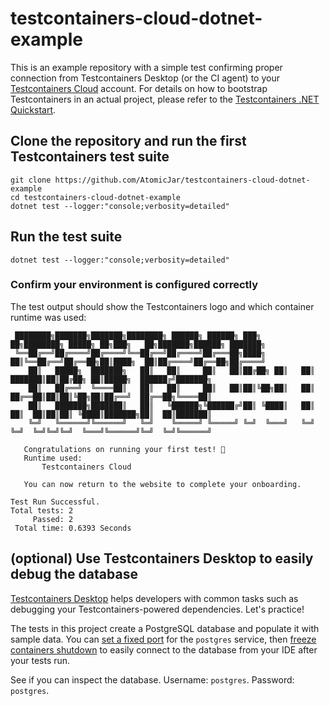 # testcontainers-cloud-dotnet-example

This is an example repository with a simple test confirming proper connection from Testcontainers Desktop (or the CI agent) to your [Testcontainers Cloud](https://app.testcontainers.cloud) account.
For details on how to bootstrap Testcontainers in an actual project, please refer to the [Testcontainers .NET Quickstart](https://testcontainers.com/guides/getting-started-with-testcontainers-for-dotnet/).

## Clone the repository and run the first Testcontainers test suite

```
git clone https://github.com/AtomicJar/testcontainers-cloud-dotnet-example
cd testcontainers-cloud-dotnet-example
dotnet test --logger:"console;verbosity=detailed"
```

## Run the test suite

`dotnet test --logger:"console;verbosity=detailed"`

### Confirm your environment is configured correctly

The test output should show the Testcontainers logo and which container runtime was used:

```shell
 ████████╗███████╗███████╗████████╗ ██████╗ ██████╗ ███╗   ██╗████████╗ █████╗ ██╗███╗   ██╗███████╗██████╗ ███████╗ 
 ╚══██╔══╝██╔════╝██╔════╝╚══██╔══╝██╔════╝██╔═══██╗████╗  ██║╚══██╔══╝██╔══██╗██║████╗  ██║██╔════╝██╔══██╗██╔════╝ 
    ██║   █████╗  ███████╗   ██║   ██║     ██║   ██║██╔██╗ ██║   ██║   ███████║██║██╔██╗ ██║█████╗  ██████╔╝███████╗ 
    ██║   ██╔══╝  ╚════██║   ██║   ██║     ██║   ██║██║╚██╗██║   ██║   ██╔══██║██║██║╚██╗██║██╔══╝  ██╔══██╗╚════██║ 
    ██║   ███████╗███████║   ██║   ╚██████╗╚██████╔╝██║ ╚████║   ██║   ██║  ██║██║██║ ╚████║███████╗██║  ██║███████║ 
    ╚═╝   ╚══════╝╚══════╝   ╚═╝    ╚═════╝ ╚═════╝ ╚═╝  ╚═══╝   ╚═╝   ╚═╝  ╚═╝╚═╝╚═╝  ╚═══╝╚══════╝╚═╝  ╚═╝╚══════╝ 
   
   Congratulations on running your first test! 🎉
   Runtime used: 
       Testcontainers Cloud
  
   You can now return to the website to complete your onboarding.

Test Run Successful.
Total tests: 2
     Passed: 2
 Total time: 0.6393 Seconds

```

## (optional) Use Testcontainers Desktop to easily debug the database

[Testcontainers Desktop](https://testcontainers.com/desktop/) helps developers with common tasks such as debugging your 
Testcontainers-powered dependencies. Let's practice!

The tests in this project create a PostgreSQL database and populate it with sample data. You can 
[set a fixed port](https://newsletter.testcontainers.com/announcements/set-fixed-ports-to-easily-debug-development-services) 
for the `postgres` service, then [freeze containers shutdown](https://newsletter.testcontainers.com/announcements/freeze-containers-to-prevent-their-shutdown-while-you-debug) 
to easily connect to the database from your IDE after your tests run.

See if you can inspect the database. Username: `postgres`. Password: `postgres`.

